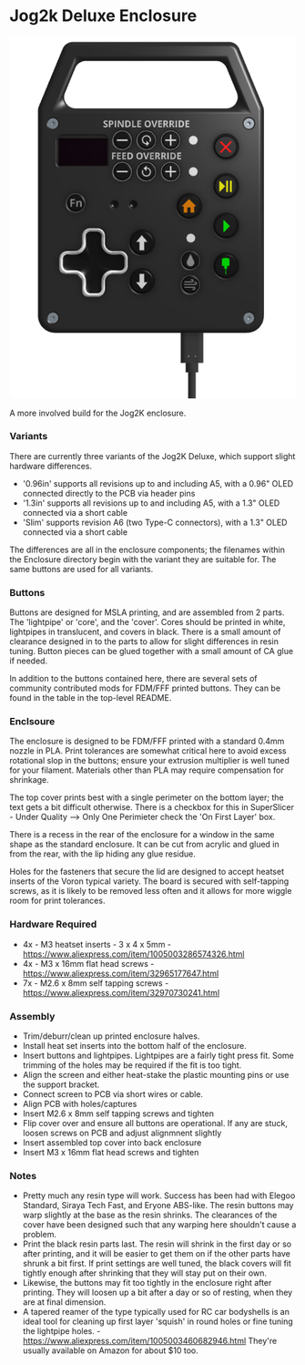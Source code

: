 # Jog2k Deluxe Enclosure

![](./Images/Jog2k_Enclosure_2.png)

A more involved build for the Jog2K enclosure.

### Variants
There are currently three variants of the Jog2K Deluxe, which support slight hardware differences. 
- '0.96in' supports all revisions up to and including A5, with a 0.96" OLED connected directly to the PCB via header pins
- '1.3in' supports all revisions up to and including A5, with a 1.3" OLED connected via a short cable
- 'Slim' supports revision A6 (two Type-C connectors), with a 1.3" OLED connected via a short cable

The differences are all in the enclosure components; the filenames within the Enclosure directory begin with the variant they are suitable for. The same buttons are used for all variants.

### Buttons
Buttons are designed for MSLA printing, and are assembled from 2 parts. The 'lightpipe' or 'core', and the 'cover'. Cores should be printed in white, lightpipes in translucent, and covers in black. There is a small amount of clearance designed in to the parts to allow for slight differences in resin tuning. Button pieces can be glued together with a small amount of CA glue if needed. 

In addition to the buttons contained here, there are several sets of community contributed mods for FDM/FFF printed buttons. They can be found in the table in the top-level README. 

### Enclsoure
The enclosure is designed to be FDM/FFF printed with a standard 0.4mm nozzle in PLA. Print tolerances are somewhat critical here to avoid excess rotational slop in the buttons; ensure your extrusion multiplier is well tuned for your filament. Materials other than PLA may require compensation for shrinkage. 

The top cover prints best with a single perimeter on the bottom layer; the text gets a bit difficult otherwise. There is a checkbox for this in SuperSlicer - Under Quality --> Only One Perimieter check the 'On First Layer' box. 

There is a recess in the rear of the enclosure for a window in the same shape as the standard enclosure. It can be cut from acrylic and glued in from the rear, with the lip hiding any glue residue. 

Holes for the fasteners that secure the lid are designed to accept heatset inserts of the Voron typical variety. The board is secured with self-tapping screws, as it is likely to be removed less often and it allows for more wiggle room for print tolerances.


### Hardware Required
- 4x - M3 heatset inserts - 3 x 4 x 5mm - https://www.aliexpress.com/item/1005003286574326.html
- 4x - M3 x 16mm flat head screws  - https://www.aliexpress.com/item/32965177647.html
- 7x - M2.6 x 8mm self tapping screws - https://www.aliexpress.com/item/32970730241.html



### Assembly
- Trim/deburr/clean up printed enclosure halves.
- Install heat set inserts into the bottom half of the enclosure.
- Insert buttons and lightpipes. Lightpipes are a fairly tight press fit. Some trimming of the holes may be required if the fit is too tight.
- Align the screen and either heat-stake the plastic mounting pins or use the support bracket.
- Connect screen to PCB via short wires or cable.
- Align PCB with holes/captures
- Insert M2.6 x 8mm self tapping screws and tighten
- Flip cover over and ensure all buttons are operational. If any are stuck, loosen screws on PCB and adjust alignmnent slightly
- Insert assembled top cover into back enclosure
- Insert M3 x 16mm flat head screws and tighten

### Notes
- Pretty much any resin type will work. Success has been had with Elegoo Standard, Siraya Tech Fast, and Eryone ABS-like.
The resin buttons may warp slightly at the base as the resin shrinks. The clearances of the cover have been designed such that any warping here shouldn't cause a problem.
- Print the black resin parts last. The resin will shrink in the first day or so after printing, and it will be easier to get them on if the other parts have shrunk a bit first. If print settings are well tuned, the black covers will fit tightly enough after shrinking that they will stay put on their own. 
- Likewise, the buttons may fit too tightly in the enclosure right after printing. They will loosen up a bit after a day or so of resting, when they are at final dimension.
- A tapered reamer of the type typically used for RC car bodyshells is an ideal tool for cleaning up first layer 'squish' in round holes or fine tuning the lightpipe holes. - https://www.aliexpress.com/item/1005003460682946.html They're usually available on Amazon for about $10 too.

